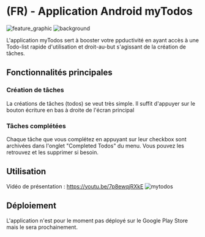 # (FR) - Application Android myTodos
![feature_graphic](https://user-images.githubusercontent.com/67955344/129019087-9196e873-369d-4313-880e-e7a57a0f3c08.png)
![background](https://user-images.githubusercontent.com/67955344/129019186-df5e1978-3d5c-46b5-9b75-bb6b350aadb0.png)

L'application myTodos sert à booster votre ppductivité en ayant accès à une Todo-list rapide d'utilisation et droit-au-but s'agissant de la création de tâches.

## Fonctionnalités principales

### Création de tâches
La créations de tâches (todos) se veut très simple. Il suffit d'appuyer sur le bouton écriture en bas à droite de l'écran principal

### Tâches complétées
Chaque tâche que vous complétez en appuyant sur leur checkbox sont archivées dans l'onglet "Completed Todos" du menu.
Vous pouvez les retrouvez et les supprimer si besoin.

## Utilisation
Vidéo de présentation : https://youtu.be/7p8ewqjRXkE
![mytodos](https://user-images.githubusercontent.com/67955344/128853191-fd02e311-61c9-41bf-a47d-627f6003c805.png)

## Déploiement
L'application n'est pour le moment pas déployé sur le Google Play Store mais le sera prochainement.
